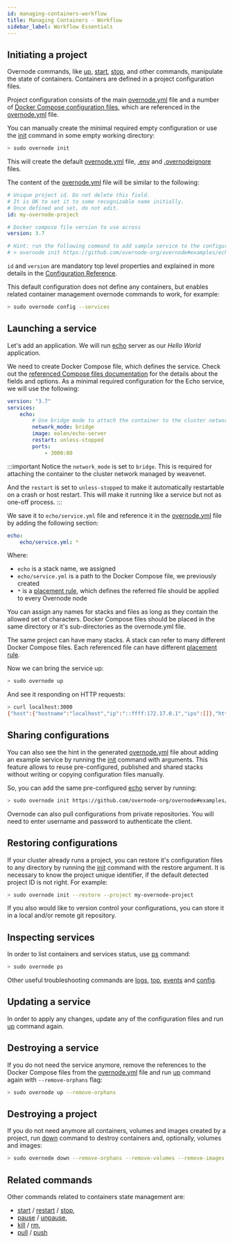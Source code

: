 ```yaml
---
id: managing-containers-workflow
title: Managing Containers - Workflow
sidebar_label: Workflow Essentials
---
```


## Initiating a project

Overnode commands, like [up](cli-reference/up), [start](cli-reference/start), [stop](cli-reference/stop), and other commands, manipulate the state of containers. Containers are defined in a project configuration files.

Project configuration consists of the main [overnode.yml](overnode-yml-file-description) file and a number of [Docker Compose configuration files](docker-compose-yml-file-description), which are referenced in the [overnode.yml](overnode-yml-file-description) file.

You can manually create the minimal required empty configuration or use the [init](cli-reference/init) command in some empty working directory:

```bash
> sudo overnode init 
```

This will create the default [overnode.yml](overnode-yml-file-description) file, [.env](dotenv-file-description) and [.overnodeignore](overnodeignore-file-description) files. 

The content of the [overnode.yml](overnode-yml-file-description) file will be similar to the following:

```yml
# Unique project id. Do not delete this field.
# It is OK to set it to some recognizable name initially.
# Once defined and set, do not edit.
id: my-overnode-project

# Docker compose file version to use across
version: 3.7

# Hint: run the following command to add sample service to the configuration
# > overnode init https://github.com/overnode-org/overnode#examples/echo
```

`id` and `version` are mandatory top level properties and explained in more details in the [Configuration Reference](overnode-yml-file-description).

This default configuration does not define any containers, but enables related container management overnode commands to work, for example:

```bash
> sudo overnode config --services
```

## Launching a service

Let's add an application. We will run [echo](https://hub.docker.com/r/ealen/echo-server) server as our *Hello World* application.

We need to create Docker Compose file, which defines the service. Check out the [referenced Compose files documentation](docker-compose-yml-file-description) for the details about the fields and options. As a minimal required configuration for the Echo service, we will use the following:

```yml
version: "3.7"
services:
    echo:
        # Use bridge mode to attach the container to the cluster network
        network_mode: bridge
        image: ealen/echo-server
        restart: unless-stopped
        ports:
            - 3000:80
```
:::important
Notice the `network_mode` is set to `bridge`. This is required for attaching the container to the cluster network managed by weavenet.

And the `restart` is set to `unless-stopped` to make it automatically restartable on a crash or host restart. This will make it running like a service but not as one-off process.
:::

We save it to `echo/service.yml` file and reference it in the [overnode.yml](overnode-yml-file-description) file by adding the following section:

```yml
echo:
    echo/service.yml: *
```

Where:

* `echo` is a stack name, we assigned
* `echo/service.yml` is a path to the Docker Compose file, we previously created
* `*` is a [placement rule](overnode-yml-file-description#placement-rules), which defines the referred file should be applied to every Overnode node

You can assign any names for stacks and files as long as they contain the allowed set of characters. Docker Compose files should be placed in the same directory or it's sub-directories as the overnode.yml file.

The same project can have many stacks. A stack can refer to many different Docker Compose files. Each referenced file can have different [placement rule](overnode-yml-file-description#placement-rules).

Now we can bring the service up:

```bash
> sudo overnode up
```

And see it responding on HTTP requests:

```bash
> curl localhost:3000
{"host":{"hostname":"localhost","ip":"::ffff:172.17.0.1","ips":[]},"http":{"method":"GET","baseUrl":"","originalUrl":"/","protocol":"http"},"request":{"params":{"0":"/"},"query":{},"cookies":{},"body":{},"headers":{"host":"localhost:3000","user-agent":"curl/7.58.0","accept":"*/*"}},"environment":{"PATH":"/usr/local/sbin:/usr/local/bin:/usr/sbin:/usr/bin:/sbin:/bin","HOSTNAME":"echo.weave.local","NODE_VERSION":"12.18.3","YARN_VERSION":"1.22.4","HOME":"/root"}}
```

## Sharing configurations

You can also see the hint in the generated [overnode.yml](overnode-yml-file-description) file about adding an example service by running the [init](cli-reference/init) command with arguments. This feature allows to reuse pre-configured, published and shared stacks without writing or copying configuration files manually.

So, you can add the same pre-configured [echo](https://hub.docker.com/r/ealen/echo-server) server by running:

```bash
> sudo overnode init https://github.com/overnode-org/overnode#examples/echo
```

Overnode can also pull configurations from private repositories. You will need to enter username and password to authenticate the client.

## Restoring configurations

If your cluster already runs a project, you can restore it's configuration files to any directory by running the [init](cli-reference/init) command with the restore argument. It is necessary to know the project unique identifier, if the default detected project ID is not right. For example:

```bash
> sudo overnode init --restore --project my-overnode-project
```

If you also would like to version control your configurations, you can store it in a local and/or remote git repository. 

## Inspecting services

In order to list containers and services status, use [ps](cli-reference/ps) command:

```bash
> sudo overnode ps
```

Other useful troubleshooting commands are [logs](cli-reference/logs), [top](cli-reference/top), [events](cli-reference/events) and [config](cli-reference/config).

## Updating a service

In order to apply any changes, update any of the configuration files and run [up](cli-reference/up) command again.

## Destroying a service

If you do not need the service anymore, remove the references to the Docker Compose files from the [overnode.yml](overnode-yml-file-description) file and run [up](cli-reference/up) command again with `--remove-orphans` flag:

```bash
> sudo overnode up --remove-orphans
```

## Destroying a project

If you do not need anymore all containers, volumes and images created by a project, run [down](cli-reference/down) command to destroy containers and, optionally, volumes and images:

```bash
> sudo overnode down --remove-orphans --remove-volumes --remove-images
```

## Related commands

Other commands related to containers state management are:
* [start](cli-reference/start) / [restart](cli-reference/restart) / [stop](cli-reference/stop),
* [pause](cli-reference/pause) / [unpause](cli-reference/unpause),
* [kill](cli-reference/kill) / [rm](cli-reference/rm),
* [pull](cli-reference/pull) / [push](cli-reference/push)
